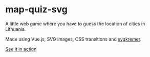 # map-quiz-svg

A little web game where you have to guess the location of
cities in Lithuania.

Made using Vue.js, SVG images, CSS transitions and [svgkremer](https://github.com/etuardu/svgkremer/).

[See it in action](https://etuardu.github.io/map-quiz-svg/)
